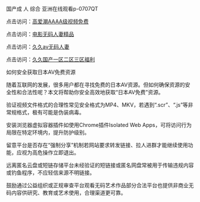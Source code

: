 国产成 人 综合 亚洲在线观看p-0707QT

点击访问：<a href="https://rtj-3zo.pages.dev/">高爱潮AAAA级视频免费</a>

点击访问：<a href="https://fdhf-454.pages.dev/">电影无码人妻精品</a>

点击访问：<a href="https://bered.pages.dev/">久久av无码人妻</a>

点击访问：<a href="https://rtj-3zo.pages.dev/">久久国产一区二区三区福利</a>



如何安全获取日本AV免费资源

随着互联网的发展，很多用户都在寻找免费的日本AV资源。但如何确保资源的安全性和合法性呢？本文将帮助你安全高效地获取“日本AV免费”资源。

验证视频文件格式的合理性常见安全格式为MP4、MKV，若遇到“.scr”、“.js”等非常规格式，极有可能是伪装病毒。

安装浏览器虚拟容器插件如使用Chrome插件Isolated Web Apps，可将访问行为局限在特定环境内，提升防护级别。

留意平台是否存在“强制分享”机制若网站要求转发链接、拉人进群才能继续使用功能，应视为高危操作立即退出。

远离匿名云盘或短链存储平台未经验证的短链接或匿名网盘常被用于传输违规内容或钓鱼程序，不应轻信来源不明链接。

鼓励通过公益组织或正规审查平台观看无码艺术作品部分合法平台也提供非商业无码内容供研究、教育或艺术使用，合理渠道更可靠。

<span style="display:none;">[Canonical link]( https://github.com/bv070725/184896 ）</span>
